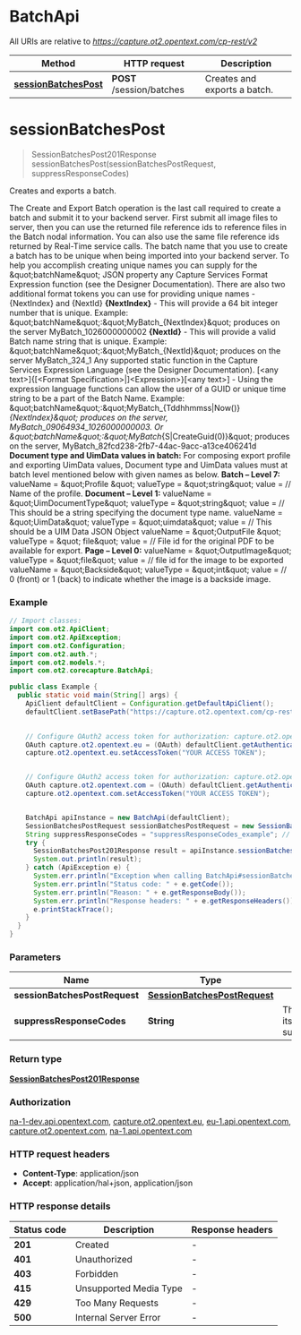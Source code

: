 # BatchApi

All URIs are relative to *https://capture.ot2.opentext.com/cp-rest/v2*

| Method | HTTP request | Description |
|------------- | ------------- | -------------|
| [**sessionBatchesPost**](BatchApi.md#sessionBatchesPost) | **POST** /session/batches | Creates and exports a batch. |


<a id="sessionBatchesPost"></a>
# **sessionBatchesPost**
> SessionBatchesPost201Response sessionBatchesPost(sessionBatchesPostRequest, suppressResponseCodes)

Creates and exports a batch.

The Create and Export Batch operation is the last call required to create a batch and submit it to your backend server. First submit all image files to server, then you can use the returned file reference ids to reference files in the Batch nodal information. You can also use the same file reference ids returned by Real-Time service calls.  The batch name that you use to create a batch has to be unique when being imported into your backend server. To help you accomplish creating unique names you can supply for the \&quot;batchName\&quot; JSON property any Capture Services Format Expression function (see the Designer Documentation). There are also two additional format tokens you can use for providing unique names - {NextIndex} and {NextId}  **{NextIndex}** - This will provide a 64 bit integer number that is unique. Example: \&quot;batchName\&quot;:\&quot;MyBatch_{NextIndex}\&quot; produces on the server MyBatch_1026000000002  **{NextId}** - This will provide a valid Batch name string that is unique. Example: \&quot;batchName\&quot;:\&quot;MyBatch_{NextId}\&quot; produces on the server MyBatch_324_1  Any supported static function in the Capture Services Expression Language (see the Designer Documentation). [&lt;any text&gt;]{[&lt;Format Specification&gt;|]&lt;Expression&gt;}[&lt;any text&gt;] - Using the expression language functions can allow the user of a GUID or unique time string to be a part of the Batch Name. Example: \&quot;batchName\&quot;:\&quot;MyBatch_{Tddhhmmss|Now()}_{NextIndex}\&quot; produces on the server, MyBatch_09064934_1026000000003. Or \&quot;batchName\&quot;:\&quot;MyBatch_{S|CreateGuid(0)}\&quot; produces on the server, MyBatch_82fcd238-2fb7-44ac-9acc-a13ce406241d  **Document type and UimData values in batch:**  For composing export profile and exporting UimData values, Document type and UimData values must at batch level mentioned below with given names as below.  **Batch – Level 7:**  valueName &#x3D; \&quot;Profile \&quot;  valueType &#x3D; \&quot;string\&quot;  value &#x3D; // Name of the profile.  **Document – Level 1:**  valueName &#x3D; \&quot;UimDocumentType\&quot;  valueType &#x3D; \&quot;string\&quot;  value &#x3D; // This should be a string specifying the document type name.  valueName &#x3D; \&quot;UimData\&quot;  valueType &#x3D; \&quot;uimdata\&quot;  value &#x3D; // This should be a UIM Data JSON Object  valueName &#x3D; \&quot;OutputFile \&quot;  valueType &#x3D; \&quot; file\&quot;  value &#x3D; // File id for the original PDF to be available for export.  **Page – Level 0:**  valueName &#x3D; \&quot;OutputImage\&quot;  valueType &#x3D; \&quot;file\&quot;  value &#x3D; // file id for the image to be exported  valueName &#x3D; \&quot;Backside\&quot;  valueType &#x3D; \&quot;int\&quot;  value &#x3D; // 0 (front) or 1 (back) to indicate whether the image is a backside image.

### Example
```java
// Import classes:
import com.ot2.ApiClient;
import com.ot2.ApiException;
import com.ot2.Configuration;
import com.ot2.auth.*;
import com.ot2.models.*;
import com.ot2.corecapture.BatchApi;

public class Example {
  public static void main(String[] args) {
    ApiClient defaultClient = Configuration.getDefaultApiClient();
    defaultClient.setBasePath("https://capture.ot2.opentext.com/cp-rest/v2");
    

    // Configure OAuth2 access token for authorization: capture.ot2.opentext.eu
    OAuth capture.ot2.opentext.eu = (OAuth) defaultClient.getAuthentication("capture.ot2.opentext.eu");
    capture.ot2.opentext.eu.setAccessToken("YOUR ACCESS TOKEN");


    // Configure OAuth2 access token for authorization: capture.ot2.opentext.com
    OAuth capture.ot2.opentext.com = (OAuth) defaultClient.getAuthentication("capture.ot2.opentext.com");
    capture.ot2.opentext.com.setAccessToken("YOUR ACCESS TOKEN");


    BatchApi apiInstance = new BatchApi(defaultClient);
    SessionBatchesPostRequest sessionBatchesPostRequest = new SessionBatchesPostRequest(); // SessionBatchesPostRequest | 
    String suppressResponseCodes = "suppressResponseCodes_example"; // String | This can be left without an assignment or you can use itself, suppress_response_codes=suppress_response_codes
    try {
      SessionBatchesPost201Response result = apiInstance.sessionBatchesPost(sessionBatchesPostRequest, suppressResponseCodes);
      System.out.println(result);
    } catch (ApiException e) {
      System.err.println("Exception when calling BatchApi#sessionBatchesPost");
      System.err.println("Status code: " + e.getCode());
      System.err.println("Reason: " + e.getResponseBody());
      System.err.println("Response headers: " + e.getResponseHeaders());
      e.printStackTrace();
    }
  }
}
```

### Parameters

| Name | Type | Description  | Notes |
|------------- | ------------- | ------------- | -------------|
| **sessionBatchesPostRequest** | [**SessionBatchesPostRequest**](SessionBatchesPostRequest.md)|  | |
| **suppressResponseCodes** | **String**| This can be left without an assignment or you can use itself, suppress_response_codes&#x3D;suppress_response_codes | [optional] |

### Return type

[**SessionBatchesPost201Response**](SessionBatchesPost201Response.md)

### Authorization

[na-1-dev.api.opentext.com](../README.md#na-1-dev.api.opentext.com), [capture.ot2.opentext.eu](../README.md#capture.ot2.opentext.eu), [eu-1.api.opentext.com](../README.md#eu-1.api.opentext.com), [capture.ot2.opentext.com](../README.md#capture.ot2.opentext.com), [na-1.api.opentext.com](../README.md#na-1.api.opentext.com)

### HTTP request headers

 - **Content-Type**: application/json
 - **Accept**: application/hal+json, application/json

### HTTP response details
| Status code | Description | Response headers |
|-------------|-------------|------------------|
| **201** | Created |  -  |
| **401** | Unauthorized |  -  |
| **403** | Forbidden |  -  |
| **415** | Unsupported Media Type |  -  |
| **429** | Too Many Requests |  -  |
| **500** | Internal Server Error |  -  |

